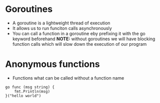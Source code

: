# Goroutines
- A goroutine is a lightweight thread of execution
- It allows us to run funciton calls asynchronously 
- You can call a function in a goroutine eby prefixing it with the go keyword beforehand
**NOTE:**
without goroutines we will have blocking function calls which will slow down the execution of our program

# Anonymous functions
- Functions what can be called without a function name
```
go func (msg string) {
    fmt.Println(msg)
}("hello world")
```
